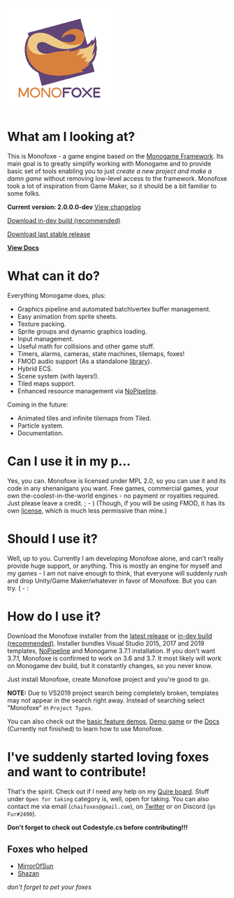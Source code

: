 ![logo](logo/logo_transparent.png)

# What am I looking at?
This is Monofoxe - a game engine based on the [Monogame Framework](http://monogame.net). 
Its main goal is to greatly simplify working with Monogame and to provide basic set of tools 
enabling you to just *create a new project and make a damn game* without removing low-level access to the framework.
Monofoxe took a lot of inspiration from Game Maker, so it should be a bit familiar to some folks.

**Current version: 2.0.0.0-dev** [View changelog](/CHANGELOG.md)

[Download in-dev build (recommended)](https://github.com/gnFur/Monofoxe/releases/tag/v2.0.0.0-dev%2B002)

[Download last stable release](https://github.com/gnFur/Monofoxe/releases/latest)

[**View Docs**](Docs/README.md)


# What can it do?

Everything Monogame does, plus:

* Graphics pipeline and automated batch\vertex buffer management.
* Easy animation from sprite sheets.
* Texture packing.
* Sprite groups and dynamic graphics loading.
* Input management.
* Useful math for collisions and other game stuff.
* Timers, alarms, cameras, state machines, tilemaps, foxes!
* FMOD audio support (As a standalone [library](https://github.com/gnFur/ChaiFoxes.FMODAudio/)).
* Hybrid ECS.
* Scene system (with layers!).
* Tiled maps support.
* Enhanced resource management via [NoPipeline](https://github.com/gnFur/NoPipeline).


Coming in the future:

* Animated tiles and infinite tilemaps from Tiled.
* Particle system.
* Documentation.

# Can I use it in my p...

Yes, you can. Monofoxe is licensed under MPL 2.0, so you can use it and its code in any shenanigans you want. Free games, commercial games, your own the-coolest-in-the-world engines - no payment or royalties required. Just please leave a credit. ; - )
(Though, if you will be using FMOD, it has its own [license](https://fmod.com/licensing#faq), which is much less permissive than mine.)

# Should I use it?

Well, up to you. Currently I am developing Monofoxe alone, and can't really provide huge support, or anything. This is mostly an engine for myself and my games - I am not naive enough to think, that everyone will suddenly rush and drop Unity/Game Maker/whatever in favor of Monofoxe. But you can try. ( - :

# How do I use it?

Download the Monofoxe installer from the [latest release](https://github.com/gnFur/Monofoxe/releases/latest) or [in-dev build (recommended)](https://github.com/gnFur/Monofoxe/releases/tag/v2.0.0.0-dev%2B002).
Installer bundles Visual Studio 2015, 2017 and 2019 templates, [NoPipeline](https://github.com/gnFur/NoPipeline) and Monogame 3.7.1 installation. If you don't want 3.7.1, Monofoxe is confirmed to work on 3.6 and 3.7. It most likely will work on Monogame dev build, but it constantly changes, so you never know.

Just install Monofoxe, create Monofoxe project and you're good to go. 

**NOTE:** Due to VS2019 project search being completely broken, templates may not appear in the search right away. Instead of searching select "Monofoxe" in `Project Types`.

You can also check out the [basic feature demos](Monofoxe.Playground/), [Demo game](https://bitbucket.org/gnFur/monofoxe.demo/) or the [Docs](Docs/README.md) (Currently not finished) to learn how to use Monofoxe.

# I've suddenly started loving foxes and want to contribute!

That's the spirit. Check out if I need any help on my [Quire board](https://quire.io/w/Monofoxe/?board=Monofoxe). Stuff under `Open for taking` category is, well, open for taking. You can also contact me via email (`chaifoxes@gmail.com`), on [Twitter](https://twitter.com/ChaiFoxes) or on Discord (`gn Fur#2490`).

**Don't forget to check out Codestyle.cs before contributing!!!**

## Foxes who helped

- [MirrorOfSun](https://github.com/MirrorOfSUn)
- [Shazan](https://bitbucket.org/%7B07c29368-d971-4ab1-8ec5-1a89d56bfa43%7D/)

*don't forget to pet your foxes*